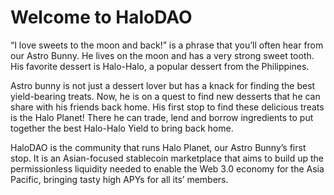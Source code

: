 # Welcome to HaloDAO

“I love sweets to the moon and back!” is a phrase that you’ll often hear from our Astro Bunny. He lives on the moon and has a very strong sweet tooth. His favorite dessert is Halo-Halo, a popular dessert from the Philippines.

Astro bunny is not just a dessert lover but has a knack for finding the best yield-bearing treats. Now, he is on a quest to find new desserts that he can share with his friends back home. His first stop to find these delicious treats is the Halo Planet! There he can trade, lend and borrow ingredients to put together the best Halo-Halo Yield to bring back home. 

HaloDAO is the community that runs Halo Planet, our Astro Bunny’s first stop. It is an Asian-focused stablecoin marketplace that aims to build up the permissionless liquidity needed to enable the Web 3.0 economy for the Asia Pacific, bringing tasty high APYs for all its’ members.  



